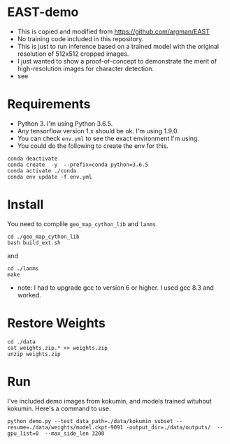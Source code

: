 # EAST-demo

- This is copied and modified from https://github.com/argman/EAST
- No training code included in this repository. 
- This is just to run inference based on a trained model with the original resolution of 512x512 cropped images.
- I just wanted to show a proof-of-concept to demonstrate the merit of high-resolution images for character detection. 
- see 

# Requirements
- Python 3. I'm using Python 3.6.5. 
- Any tensorflow version  1.x should be ok. I'm using 1.9.0. 
- You can check `env.yml` to see the exact environment I'm using. 
- You could do the following to create the env for this. 
```
conda deactivate
conda create  -y  --prefix=conda python=3.6.5
conda activate ./conda
conda env update -f env.yml
```

# Install 
You need to complile `geo_map_cython_lib` and `lanms`
```
cd ./geo_map_cython_lib
bash build_ext.sh
```
and
```
cd ./lanms
make
```
- note: I had to upgrade gcc to version 6 or higher. I used gcc 8.3 and worked.

# Restore Weights
```
cd ./data
cat weights.zip.* >> weights.zip
unzip weights.zip
```

# Run
I've included demo images from kokumin, and models trained wituhout kokumin. Here's a command to use. 
```
python demo.py --test_data_path=./data/kokumin_subset --resume=./data/weights/model.ckpt-9091 -output_dir=./data/outputs/  --gpu_list=0  --max_side_len 3200
```